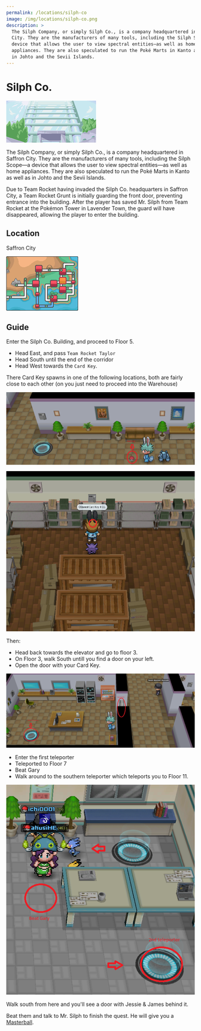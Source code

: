 ```yaml
---
permalink: /locations/silph-co
image: /img/locations/silph-co.png
description: >
  The Silph Company, or simply Silph Co., is a company headquartered in Saffron
  City. They are the manufacturers of many tools, including the Silph Scope—a
  device that allows the user to view spectral entities—as well as home
  appliances. They are also speculated to run the Poké Marts in Kanto as well as
  in Johto and the Sevii Islands.
---
```


# Silph Co.

![silph co](/img/locations/silph-co.png)

The Silph Company, or simply Silph Co., is a company headquartered in Saffron
City. They are the manufacturers of many tools, including the Silph Scope—a
device that allows the user to view spectral entities—as well as home
appliances. They are also speculated to run the Poké Marts in Kanto as well as
in Johto and the Sevii Islands.

Due to Team Rocket having invaded the Silph Co. headquarters in Saffron City, a
Team Rocket Grunt is initially guarding the front door, preventing entrance into
the building. After the player has saved Mr. Silph from Team Rocket at the
Pokémon Tower in Lavender Town, the guard will have disappeared, allowing the
player to enter the building.

## Location

Saffron City

![saffron-city](/img/maps/saffron-city.png)

## Guide

Enter the Silph Co. Building, and proceed to Floor 5.

* Head East, and pass `Team Rocket Taylor`
* Head South until the end of the corridor
* Head West towards the `Card Key`.

There Card Key spawns in one of the following locations, both are fairly close
to each other (on you just need to proceed into the Warehouse)

![silph co card key](/img/maps/silph-co-cardkey.png)

![silph co card key](/img/maps/silph-co-cardkey-alt.png)

Then:

* Head back towards the elevator and go to floor 3.
* On Floor 3, walk South untill you find a door on your left.
* Open the door with your Card Key.

![silph co teleporter](/img/maps/silph-co-teleporter.png)

* Enter the first teleporter
* Teleported to Floor 7
* Beat Gary
* Walk around to the southern teleporter which teleports you to Floor 11.

![silph co gary](/img/maps/silph-co-gary.png)

Walk south from here and you'll see a door with Jessie & James behind it.

Beat them and talk to Mr. Silph to finish the quest. He will give you a
[Masterball](/items/masterball).
